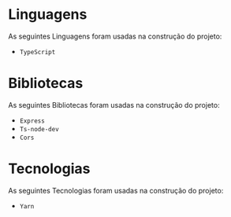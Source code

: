 # Linguagens 
As seguintes Linguagens foram usadas na construção do projeto:

- `TypeScript`

# Bibliotecas 
As seguintes Bibliotecas foram usadas na construção do projeto:

- `Express`
- `Ts-node-dev`
- `Cors`
    
# Tecnologias 
As seguintes Tecnologias foram usadas na construção do projeto:

- `Yarn`
